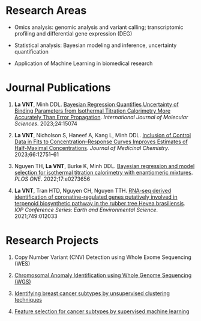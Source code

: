 # Research Areas

- Omics analysis: genomic analysis and variant calling; transcriptomic profiling and differential gene expression (DEG)

- Statistical analysis: Bayesian modeling and inference, uncertainty quantification

- Application of Machine Learning in biomedical research

# Journal Publications

1) **La VNT**, Minh DDL. [Bayesian Regression Quantifies Uncertainty of Binding Parameters from Isothermal Titration
Calorimetry More Accurately Than Error Propagation](https://www.mdpi.com/1422-0067/24/20/15074). _International Journal of Molecular Sciences_. 2023;24:15074

2) **La VNT**, Nicholson S, Haneef A, Kang L, Minh DDL. [Inclusion of Control Data in Fits to Concentration–Response Curves
Improves Estimates of Half-Maximal Concentrations](https://pubs.acs.org/doi/10.1021/acs.jmedchem.3c00107). _Journal of Medicinal Chemistry_. 2023;66:12751–61

3) Nguyen TH, **La VNT**, Burke K, Minh DDL. [Bayesian regression and model selection for isothermal titration calorimetry
with enantiomeric mixtures](https://journals.plos.org/plosone/article?id=10.1371/journal.pone.0273656). _PLOS ONE_. 2022;17:e0273656

4) **La VNT**, Tran HTD, Nguyen CH, Nguyen TTH. [RNA-seq derived identification of coronatine-regulated genes putatively
involved in terpenoid biosynthetic pathway in the rubber tree Hevea brasiliensis](https://iopscience.iop.org/article/10.1088/1755-1315/749/1/012033). _IOP Conference Series: Earth and Environmental Science_. 2021;749:012033

# Research Projects

1) Copy Number Variant (CNV) Detection using Whole Exome Sequencing (WES)

2) [Chromosomal Anomaly Identification using Whole Genome Sequencing (WGS)](https://vanngocthuyla.github.io/posts/omics/NIPT/)

3) [Identifying breast cancer subtypes by unsupervised clustering techniques](https://vanngocthuyla.github.io/posts/ML/unsupervised/)

4) [Feature selection for cancer subtypes by supervised machine learning](https://vanngocthuyla.github.io/posts/ML/supervised/)
